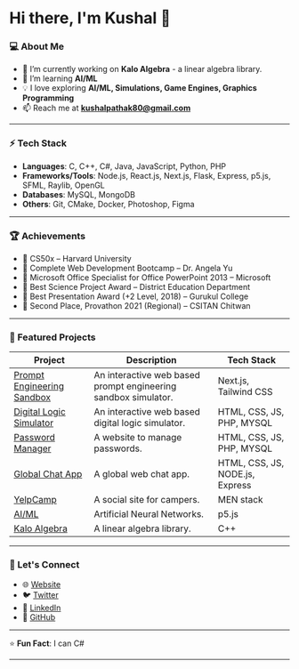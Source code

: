 # Hi there, I'm Kushal 👋

### 💻 About Me

- 🔭 I’m currently working on **Kalo Algebra** - a linear algebra library.
- 🌱 I’m learning **AI/ML**
- 💡 I love exploring **AI/ML, Simulations, Game Engines, Graphics Programming**
- 📫 Reach me at **kushalpathak80@gmail.com**

---

### ⚡ Tech Stack

- **Languages**: C, C++, C#, Java, JavaScript, Python, PHP
- **Frameworks/Tools**: Node.js, React.js, Next.js, Flask, Express, p5.js, SFML, Raylib, OpenGL
- **Databases**: MySQL, MongoDB
- **Others**: Git, CMake, Docker, Photoshop, Figma

---

### 🏆 Achievements

- 📜 CS50x – Harvard University
- 📜 Complete Web Development Bootcamp – Dr. Angela Yu
- 📜 Microsoft Office Specialist for Office PowerPoint 2013 – Microsoft
- 🥇 Best Science Project Award – District Education Department
- 🥇 Best Presentation Award (+2 Level, 2018) – Gurukul College
- 🥇 Second Place, Provathon 2021 (Regional) – CSITAN Chitwan

---

### 🚀 Featured Projects

| Project                                                       | Description                | Tech Stack |
| ------------------------------------------------------------- | -------------------------- | ---------- |
| [Prompt Engineering Sandbox](https://github.com/Kushal-Pathak/prompt-engineering-sandbox) | An interactive web based prompt engineering sandbox simulator.  | Next.js, Tailwind CSS        |
| [Digital Logic Simulator](https://github.com/Kushal-Pathak/Final-Year-Project) | An interactive web based digital logic simulator.  | HTML, CSS, JS, PHP, MYSQL        |
| [Password Manager](https://github.com/Kushal-Pathak/Password-Manager) | A website to manage passwords.  | HTML, CSS, JS, PHP, MYSQL        |
| [Global Chat App](https://github.com/Kushal-Pathak/Gobal-Chat-App) | A global web chat app.  | HTML, CSS, JS, NODE.js, Express        |
| [YelpCamp](https://github.com/Kushal-Pathak/yelpcamp)         | A social site for campers. | MEN stack  |
| [AI/ML](https://github.com/Kushal-Pathak/Neural-Networks) | Artificial Neural Networks.  | p5.js        |
| [Kalo Algebra](https://github.com/Kushal-Pathak/Kalo-Algebra) | A linear algebra library.  | C++        |

---

### 🌟 Let's Connect

- 🌐 [Website](kushalpathak.com.np)
- 🐦 [Twitter](https://x.com/KushalPathak7)
- 💼 [LinkedIn](https://www.linkedin.com/in/kushal-pathak-9501121a4)
- 📂 [GitHub](https://github.com/Kushal-Pathak)

---

⭐ **Fun Fact**: I can C#

---
